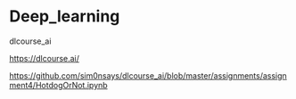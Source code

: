 # Deep_learning
dlcourse_ai

https://dlcourse.ai/

https://github.com/sim0nsays/dlcourse_ai/blob/master/assignments/assignment4/HotdogOrNot.ipynb
